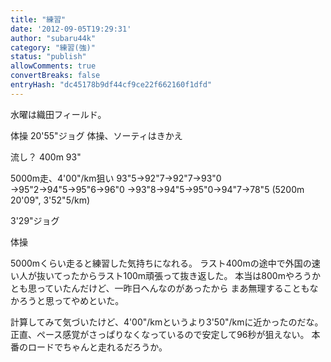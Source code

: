 ```yaml
---
title: "練習"
date: '2012-09-05T19:29:31'
author: "subaru44k"
category: "練習(強)"
status: "publish"
allowComments: true
convertBreaks: false
entryHash: "dc45178b9df44cf9ce22f662160f1dfd"
---
```

水曜は織田フィールド。

体操
20'55"ジョグ
体操、ソーティはきかえ

流し？
400m 93"

5000m走、4'00"/km狙い
93"5→92"7→92"7→93"0
→95"2→94"5→95"6→96"0
→93"8→94"5→95"0→94"7→78"5
(5200m 20'09", 3'52"5/km)

3'29"ジョグ

体操

5000mくらい走ると練習した気持ちになれる。
ラスト400mの途中で外国の速い人が抜いてったからラスト100m頑張って抜き返した。
本当は800mやろうかとも思っていたんだけど、一昨日へんなのがあったから
まあ無理することもなかろうと思ってやめといた。

計算してみて気づいたけど、4'00"/kmというより3'50"/kmに近かったのだな。
正直、ペース感覚がさっぱりなくなっているので安定して96秒が狙えない。
本番のロードでちゃんと走れるだろうか。
